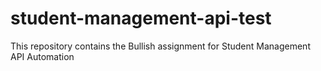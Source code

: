 # student-management-api-test
This repository contains the Bullish assignment for Student Management API Automation
